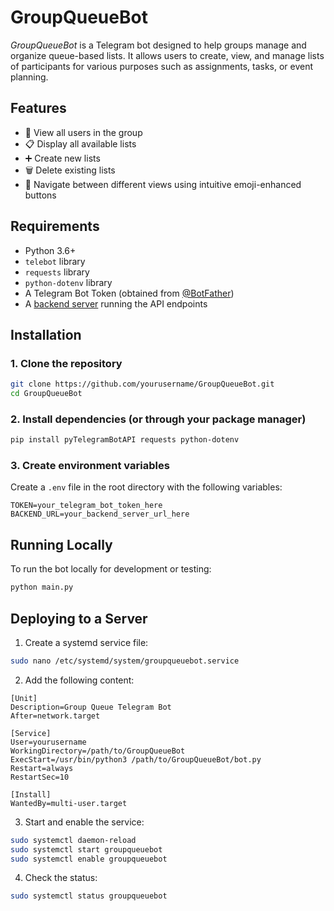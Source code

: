 # GroupQueueBot

*GroupQueueBot* is a Telegram bot designed to help groups manage and organize queue-based lists. It allows users to create, view, and manage lists of participants for various purposes such as assignments, tasks, or event planning.

## Features

- 👥 View all users in the group
- 📋 Display all available lists
- ➕ Create new lists
- 🗑️ Delete existing lists
- 🔄 Navigate between different views using intuitive emoji-enhanced buttons

## Requirements

- Python 3.6+
- `telebot` library
- `requests` library
- `python-dotenv` library
- A Telegram Bot Token (obtained from [@BotFather](https://t.me/botfather))
- A [backend server](https://github.com/xirzo/GroupQueue) running the API endpoints

## Installation

### 1. Clone the repository

```bash
git clone https://github.com/yourusername/GroupQueueBot.git
cd GroupQueueBot
```

### 2. Install dependencies (or through your package manager)

```bash
pip install pyTelegramBotAPI requests python-dotenv
```

### 3. Create environment variables

Create a `.env` file in the root directory with the following variables:

```
TOKEN=your_telegram_bot_token_here
BACKEND_URL=your_backend_server_url_here
```

## Running Locally

To run the bot locally for development or testing:

```bash
python main.py
```

## Deploying to a Server

1. Create a systemd service file:

```bash
sudo nano /etc/systemd/system/groupqueuebot.service
```

2. Add the following content:

```
[Unit]
Description=Group Queue Telegram Bot
After=network.target

[Service]
User=yourusername
WorkingDirectory=/path/to/GroupQueueBot
ExecStart=/usr/bin/python3 /path/to/GroupQueueBot/bot.py
Restart=always
RestartSec=10

[Install]
WantedBy=multi-user.target
```

3. Start and enable the service:

```bash
sudo systemctl daemon-reload
sudo systemctl start groupqueuebot
sudo systemctl enable groupqueuebot
```

4. Check the status:

```bash
sudo systemctl status groupqueuebot
```
